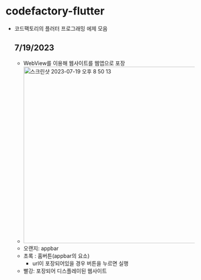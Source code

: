 # codefactory-flutter

- 코드팩토리의 플러터 프로그래밍 에제 모음




  <h2>7/19/2023</h2>

  - WebView를 이용해 웹사이트를 웹앱으로 포장
  - <img width="469" alt="스크린샷 2023-07-19 오후 8 50 13" src="https://github.com/bladnoch/codefactory-flutter/assets/112937442/8e4f923d-c126-4f67-91de-db863b15c8e3">
  - 오랜지: appbar
  - 초록 : 홈버튼(appbar의 요소)
    - url이 포장되어있을 경우 버튼을 누르면 실행
  - 빨강: 포장되어 디스플레이된 웹사이트
  
